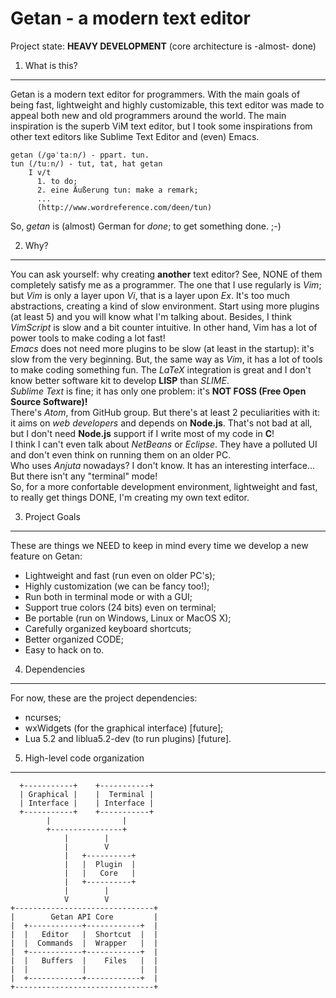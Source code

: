 Getan - a modern text editor
============================

Project state: **HEAVY DEVELOPMENT** (core architecture is -almost- done)

1. What is this?
----------------
Getan is a modern text editor for programmers. With the main goals of being
fast, lightweight and highly customizable, this text editor was made to appeal
both new and old programmers around the world. The main inspiration is the
superb ViM text editor, but I took some inspirations from other text editors
like Sublime Text Editor and (even) Emacs.

    getan (/ɡəˈtaːn/) - ppart. tun.
    tun (/tuːn/) - tut, tat, hat getan
        I v/t
          1. to do;
          2. eine Äußerung tun: make a remark;
          ...
          (http://www.wordreference.com/deen/tun)

So, *getan* is (almost) German for *done*; to get something done. ;-)

2. Why?
-------
You can ask yourself: why creating **another** text editor? See, NONE of them
completely satisfy me as a programmer. The one that I use regularly is *Vim*;
but *Vim* is only a layer upon *Vi*, that is a layer upon *Ex*. It's too much
abstractions, creating a kind of slow environment. Start using more plugins (at
least 5) and you will know what I'm talking about. Besides, I think *VimScript*
is slow and a bit counter intuitive. In other hand, Vim has a lot of power tools
to make coding a lot fast!<br />
*Emacs* does not need more plugins to be slow (at least in the startup): it's
slow from the very beginning. But, the same way as *Vim*, it has a lot of tools
to make coding something fun. The *LaTeX* integration is great and I don't know
better software kit to develop **LISP** than *SLIME*.<br />
*Sublime Text* is fine; it has only one problem: it's **NOT FOSS (Free Open
Source Software)!**<br />
There's *Atom*, from GitHub group. But there's at least 2 peculiarities with it:
it aims on *web developers* and depends on **Node.js**. That's not bad at all,
but I don't need **Node.js** support if I write most of my code in **C**!<br />
I think I can't even talk about *NetBeans* or *Eclipse*. They have a polluted UI
and don't even think on running them on an older PC.<br />
Who uses *Anjuta* nowadays? I don't know. It has an interesting interface... But
there isn't any "terminal" mode!<br />
So, for a more confortable development environment, lightweight and fast, to
really get things DONE, I'm creating my own text editor.

3. Project Goals
----------------
These are things we NEED to keep in mind every time we develop a new feature on
Getan:
  - Lightweight and fast (run even on older PC's);
  - Highly customization (we can be fancy too!);
  - Run both in terminal mode or with a GUI;
  - Support true colors (24 bits) even on terminal;
  - Be portable (run on Windows, Linux or MacOS X);
  - Carefully organized keyboard shortcuts;
  - Better organized CODE;
  - Easy to hack on to.

4. Dependencies
---------------
For now, these are the project dependencies:
  - ncurses;
  - wxWidgets (for the graphical interface) [future];
  - Lua 5.2 and liblua5.2-dev (to run plugins) [future].

5. High-level code organization
-------------------------------

      +-----------+    +-----------+
      | Graphical |    |  Terminal |
      | Interface |    | Interface |
      +-----------+    +-----------+
            |                |
            +----------------+
                |        |
                |        V
                |   +----------+
                |   |  Plugin  |
                |   |   Core   |
                |   +----------+
                |        |
                V        V
    +-------------------------------+
    |        Getan API Core         |
    |  +------------+------------+  |
    |  |   Editor   |  Shortcut  |  |
    |  |  Commands  |  Wrapper   |  |
    |  +------------+------------+  |
    |  |   Buffers  |    Files   |  |
    |  |            |            |  |
    |  +------------+------------+  |
    +-------------------------------+

